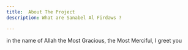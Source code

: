 ```yaml
---
title:  About The Project 
description: What are Sanabel Al Firdaws ?

---
```


in the name of Allah the Most Gracious, the Most Merciful,  I greet you 
<!--stackedit_data:
eyJoaXN0b3J5IjpbMjA3ODE5NjI4NiwtMTQyMjQyMzU0LC0yMD
g4NzQ2NjEyXX0=
-->